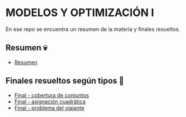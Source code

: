# MODELOS Y OPTIMIZACIÓN I


En ese repo se encuentra un resumen de la materia y finales resueltos. 

## Resumen :skull:
- [Resumen](./resumen/resumen-teoria.md) 

## Finales resueltos según tipos :unicorn:
- [Final - cobertura de conjuntos](./3-2-10/3-2-10.md) 
- [Final - asignación cuadrática](./24-2-10/3-2-10.md) 
- [Final - problema del viajante](./13-2-13/3-2-10.md) 
